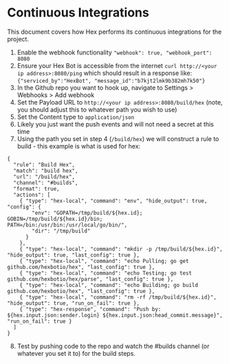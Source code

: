 # Continuous Integrations

This document covers how Hex performs its continuous integrations for the project.

1. Enable the webhook functionality `"webhook": true, "webhook_port": 8080`
2. Ensure your Hex Bot is accessible from the internet `curl http://<your ip address>:8080/ping` which should result in a response like: `{"serviced_by":"HexBot", "message_id":"b7kjt2lmk9b382mh7k50"}`
3. In the Github repo you want to hook up, navigate to Settings > Webhooks > Add webhook
4. Set the Payload URL to `http://<your ip address>:8080/build/hex` (note, you should adjust this to whatever path you wish to use)
5. Set the Content type to `application/json`
6. Likely you just want the push events and will not need a secret at this time
7. Using the path you set in step 4 (`/build/hex`) we will construct a rule to build - this example is what is used for hex:
```
{
  "rule": "Build Hex",
  "match": "build hex",
  "url": "/build/hex",
  "channel": "#builds",
  "format": true,
  "actions": [
    { "type": "hex-local", "command": "env", "hide_output": true, "config": { 
        "env": "GOPATH=/tmp/build/${hex.id}; GOBIN=/tmp/build/${hex.id}/bin; PATH=/bin:/usr/bin:/usr/local/go/bin/",
        "dir": "/tmp/build"
      }
    },
    { "type": "hex-local", "command": "mkdir -p /tmp/build/${hex.id}", "hide_output": true, "last_config": true },
    { "type": "hex-local", "command": "echo Pulling; go get github.com/hexbotio/hex", "last_config": true },
    { "type": "hex-local", "command": "echo Testing; go test github.com/hexbotio/hex/parse", "last_config": true },
    { "type": "hex-local", "command": "echo Building; go build github.com/hexbotio/hex", "last_config": true },
    { "type": "hex-local", "command": "rm -rf /tmp/build/${hex.id}", "hide_output": true, "run_on_fail": true },
    { "type": "hex-response", "command": "Push by: ${hex.input.json:sender.login} ${hex.input.json:head_commit.message}", "run_on_fail": true }
  ]
}
```
8. Test by pushing code to the repo and watch the #builds channel (or whatever you set it to) for the build steps.

